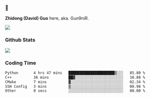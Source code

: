 ### 👋 

**Zhidong (David) Guo** here, aka. Gun9niR.

![](https://komarev.com/ghpvc/?username=Gun9niR&label=Total+Views)

### Github Stats

<img src="https://github-readme-stats.vercel.app/api?username=Gun9niR&count_private=true&show_icons=true&theme=vue-dark&hide_title=true">

### Coding Time

<!--START_SECTION:waka-->

```txt
Python       4 hrs 47 mins   █████████████████████▒░░░   85.80 %
C++          36 mins         ██▓░░░░░░░░░░░░░░░░░░░░░░   10.88 %
CMake        7 mins          ▓░░░░░░░░░░░░░░░░░░░░░░░░   02.34 %
SSH Config   3 mins          ▒░░░░░░░░░░░░░░░░░░░░░░░░   00.98 %
Other        0 secs          ░░░░░░░░░░░░░░░░░░░░░░░░░   00.00 %
```

<!--END_SECTION:waka-->

